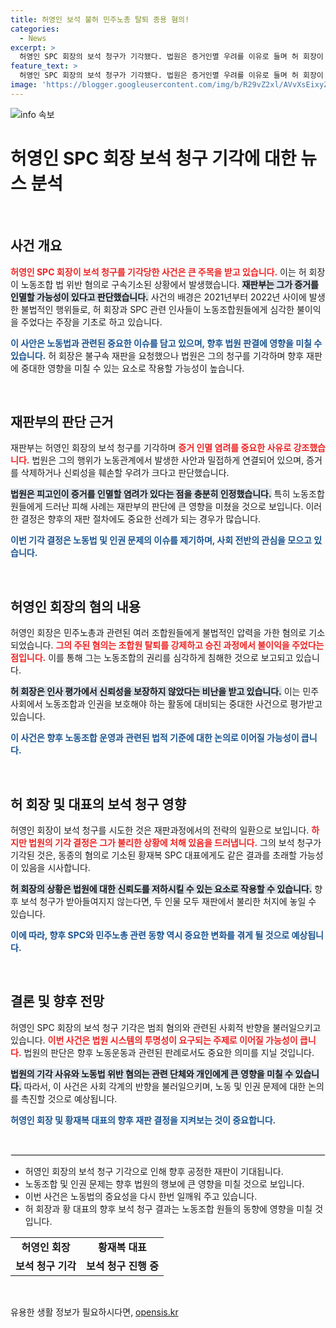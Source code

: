 ```yaml
---
title: 허영인 보석 불허 민주노총 탈퇴 종용 혐의!
categories:
  - News
excerpt: >
  허영인 SPC 회장의 보석 청구가 기각됐다. 법원은 증거인멸 우려를 이유로 들며 허 회장이 받고 있는 노동법 위반 혐의의 중대성을 강조했다. 재판 과정의 파장에 귀추가 주목된다!
feature_text: >
  허영인 SPC 회장의 보석 청구가 기각됐다. 법원은 증거인멸 우려를 이유로 들며 허 회장이 받고 있는 노동법 위반 혐의의 중대성을 강조했다. 재판 과정의 파장에 귀추가 주목된다!
image: 'https://blogger.googleusercontent.com/img/b/R29vZ2xl/AVvXsEixyZcFfHzMRdzZMjFBmAUKJYCLCGyLL1o632UiGVXcaFdKo_bkvkuCioo0uUKlGfBVcT3P84aROyZIXSBEx3Aw5nCQ3pTgDom1WDC4m8eifvWiAmWEEVb4x6G_l8C0QH225ldMjyaFvpxGEBGNO37VmDTDMHGhJPq73UglMfDca1-0aw/s1600/blogspot.png'
---
```


<p><img src="https://blogger.googleusercontent.com/img/b/R29vZ2xl/AVvXsEixyZcFfHzMRdzZMjFBmAUKJYCLCGyLL1o632UiGVXcaFdKo_bkvkuCioo0uUKlGfBVcT3P84aROyZIXSBEx3Aw5nCQ3pTgDom1WDC4m8eifvWiAmWEEVb4x6G_l8C0QH225ldMjyaFvpxGEBGNO37VmDTDMHGhJPq73UglMfDca1-0aw/s1600/blogspot.png" alt="info 속보" /></p>

<h1>허영인 SPC 회장 보석 청구 기각에 대한 뉴스 분석</h1>

<p data-ke-size="size16">&nbsp;</p>

<h2>사건 개요</h2>

<p><b><span style="color: #ee2323;">허영인 SPC 회장이 보석 청구를 기각당한 사건은 큰 주목을 받고 있습니다.</span></b> 이는 허 회장이 노동조합 법 위반 혐의로 구속기소된 상황에서 발생했습니다. <b><span style="background-color: #21538527;">재판부는 그가 증거를 인멸할 가능성이 있다고 판단했습니다.</span></b> 사건의 배경은 2021년부터 2022년 사이에 발생한 불법적인 행위들로, 허 회장과 SPC 관련 인사들이 노동조합원들에게 심각한 불이익을 주었다는 주장을 기초로 하고 있습니다. </p>

<p><b><span style="color: #1a5490;">이 사안은 노동법과 관련된 중요한 이슈를 담고 있으며, 향후 법원 판결에 영향을 미칠 수 있습니다.</span></b> 허 회장은 불구속 재판을 요청했으나 법원은 그의 청구를 기각하며 향후 재판에 중대한 영향을 미칠 수 있는 요소로 작용할 가능성이 높습니다.</p>

<p data-ke-size="size16">&nbsp;</p>

<h2>재판부의 판단 근거</h2>

<p>재판부는 허영인 회장의 보석 청구를 기각하며 <b><span style="color: #ee2323;">증거 인멸 염려를 중요한 사유로 강조했습니다.</span></b> 법원은 그의 행위가 노동관계에서 발생한 사안과 밀접하게 연결되어 있으며, 증거를 삭제하거나 신뢰성을 훼손할 우려가 크다고 판단했습니다. </p>

<p><b><span style="background-color: #21538527;">법원은 피고인이 증거를 인멸할 염려가 있다는 점을 충분히 인정했습니다.</span></b> 특히 노동조합원들에게 드러난 피해 사례는 재판부의 판단에 큰 영향을 미쳤을 것으로 보입니다. 이러한 결정은 향후의 재판 절차에도 중요한 선례가 되는 경우가 많습니다. </p>

<p><b><span style="color: #1a5490;">이번 기각 결정은 노동법 및 인권 문제의 이슈를 제기하며, 사회 전반의 관심을 모으고 있습니다.</span></b></p>

<p data-ke-size="size16">&nbsp;</p>

<h2>허영인 회장의 혐의 내용</h2>

<p>허영인 회장은 민주노총과 관련된 여러 조합원들에게 불법적인 압력을 가한 혐의로 기소되었습니다. <b><span style="color: #ee2323;">그의 주된 혐의는 조합원 탈퇴를 강제하고 승진 과정에서 불이익을 주었다는 점입니다.</span></b> 이를 통해 그는 노동조합의 권리를 심각하게 침해한 것으로 보고되고 있습니다.</p>

<p><b><span style="background-color: #21538527;">허 회장은 인사 평가에서 신뢰성을 보장하지 않았다는 비난을 받고 있습니다.</span></b> 이는 민주사회에서 노동조합과 인권을 보호해야 하는 활동에 대비되는 중대한 사건으로 평가받고 있습니다. </p>

<p><b><span style="color: #1a5490;">이 사건은 향후 노동조합 운영과 관련된 법적 기준에 대한 논의로 이어질 가능성이 큽니다.</span></b></p>

<p data-ke-size="size16">&nbsp;</p>

<h2>허 회장 및 대표의 보석 청구 영향</h2>

<p>허영인 회장이 보석 청구를 시도한 것은 재판과정에서의 전략의 일환으로 보입니다. <b><span style="color: #ee2323;">하지만 법원의 기각 결정은 그가 불리한 상황에 처해 있음을 드러냅니다.</span></b> 그의 보석 청구가 기각된 것은, 동종의 혐의로 기소된 황재복 SPC 대표에게도 같은 결과를 초래할 가능성이 있음을 시사합니다.</p>

<p><b><span style="background-color: #21538527;">허 회장의 상황은 법원에 대한 신뢰도를 저하시킬 수 있는 요소로 작용할 수 있습니다.</span></b> 향후 보석 청구가 받아들여지지 않는다면, 두 인물 모두 재판에서 불리한 처지에 놓일 수 있습니다. </p>

<p><b><span style="color: #1a5490;">이에 따라, 향후 SPC와 민주노총 관련 동향 역시 중요한 변화를 겪게 될 것으로 예상됩니다.</span></b></p>

<p data-ke-size="size16">&nbsp;</p>

<h2>결론 및 향후 전망</h2>

<p>허영인 SPC 회장의 보석 청구 기각은 범죄 혐의와 관련된 사회적 반향을 불러일으키고 있습니다. <b><span style="color: #ee2323;">이번 사건은 법원 시스템의 투명성이 요구되는 주제로 이어질 가능성이 큽니다.</span></b> 법원의 판단은 향후 노동운동과 관련된 판례로서도 중요한 의미를 지닐 것입니다. </p>

<p><b><span style="background-color: #21538527;">법원의 기각 사유와 노동법 위반 혐의는 관련 단체와 개인에게 큰 영향을 미칠 수 있습니다.</span></b> 따라서, 이 사건은 사회 각계의 반향을 불러일으키며, 노동 및 인권 문제에 대한 논의를 촉진할 것으로 예상됩니다.</p>

<p><b><span style="color: #1a5490;">허영인 회장 및 황재복 대표의 향후 재판 결정을 지켜보는 것이 중요합니다.</span></b></p>

<p data-ke-size="size16">&nbsp;</p>

<hr style="border: 1px solid #eee;"/>

<ul>
    <li>허영인 회장의 보석 청구 기각으로 인해 향후 공정한 재판이 기대됩니다.</li>
    <li>노동조합 및 인권 문제는 향후 법원의 행보에 큰 영향을 미칠 것으로 보입니다.</li>
    <li>이번 사건은 노동법의 중요성을 다시 한번 일깨워 주고 있습니다.</li>
    <li>허 회장과 황 대표의 향후 보석 청구 결과는 노동조합 원들의 동향에 영향을 미칠 것입니다.</li>
</ul>

<table style="width: 100%; border-collapse: collapse;">
    <tbody>
        <tr>
            <td style="text-align: center; height: 17px;"><b>허영인 회장</b></td>
            <td style="text-align: center; height: 17px;"><b>황재복 대표</b></td>
        </tr>
        <tr>
            <td style="text-align: center; height: 17px;"><b>보석 청구 기각</b></td>
            <td style="text-align: center; height: 17px;"><b>보석 청구 진행 중</b></td>
        </tr>
    </tbody>
</table>

<p data-ke-size="size16">&nbsp;</p>
유용한 생활 정보가 필요하시다면, <a href="https://opensis.kr" rel="dofollow">opensis.kr</a>


